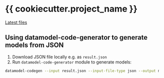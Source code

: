 # {{ cookiecutter.project_name }}

[Latest files]()

## Using datamodel-code-generator to generate models from JSON

1. Download JSON file locally e.g. as `result.json`
2. Run `datamodel-code-generator` module to generate models:
```bash
datamodel-codegen --input result.json --input-file-type json --output models/res.py --class-name Event  --snake-case-field   --use-schema-description --use-title-as-name --target-python-version 3.9
```
